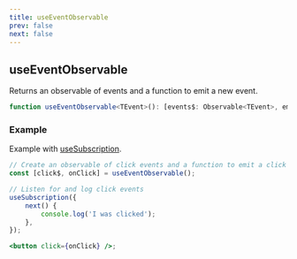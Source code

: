 ```yaml
---
title: useEventObservable
prev: false
next: false
---
```


## useEventObservable

Returns an observable of events and a function to emit a new event.

```ts
function useEventObservable<TEvent>(): [events$: Observable<TEvent>, emit: Emit<TEvent>];
```

### Example

Example with [useSubscription](/api/hooks/use-subscription).

```jsx
// Create an observable of click events and a function to emit a click event
const [click$, onClick] = useEventObservable();

// Listen for and log click events
useSubscription({
	next() {
		console.log('I was clicked');
	},
});

<button click={onClick} />;
```

